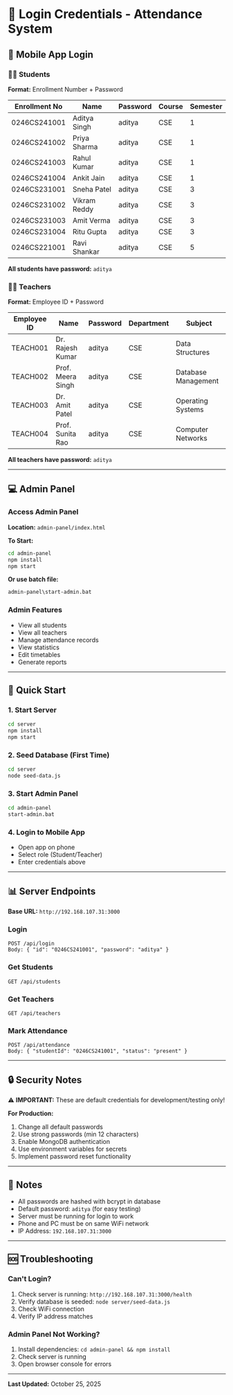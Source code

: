 # 🔐 Login Credentials - Attendance System

## 📱 Mobile App Login

### 👨‍🎓 Students

**Format:** Enrollment Number + Password

| Enrollment No | Name | Password | Course | Semester |
|--------------|------|----------|--------|----------|
| 0246CS241001 | Aditya Singh | aditya | CSE | 1 |
| 0246CS241002 | Priya Sharma | aditya | CSE | 1 |
| 0246CS241003 | Rahul Kumar | aditya | CSE | 1 |
| 0246CS241004 | Ankit Jain | aditya | CSE | 1 |
| 0246CS231001 | Sneha Patel | aditya | CSE | 3 |
| 0246CS231002 | Vikram Reddy | aditya | CSE | 3 |
| 0246CS231003 | Amit Verma | aditya | CSE | 3 |
| 0246CS231004 | Ritu Gupta | aditya | CSE | 3 |
| 0246CS221001 | Ravi Shankar | aditya | CSE | 5 |

**All students have password:** `aditya`

### 👨‍🏫 Teachers

**Format:** Employee ID + Password

| Employee ID | Name | Password | Department | Subject |
|------------|------|----------|------------|---------|
| TEACH001 | Dr. Rajesh Kumar | aditya | CSE | Data Structures |
| TEACH002 | Prof. Meera Singh | aditya | CSE | Database Management |
| TEACH003 | Dr. Amit Patel | aditya | CSE | Operating Systems |
| TEACH004 | Prof. Sunita Rao | aditya | CSE | Computer Networks |

**All teachers have password:** `aditya`

---

## 💻 Admin Panel

### Access Admin Panel

**Location:** `admin-panel/index.html`

**To Start:**
```bash
cd admin-panel
npm install
npm start
```

**Or use batch file:**
```bash
admin-panel\start-admin.bat
```

### Admin Features
- View all students
- View all teachers
- Manage attendance records
- View statistics
- Edit timetables
- Generate reports

---

## 🚀 Quick Start

### 1. Start Server
```bash
cd server
npm install
npm start
```

### 2. Seed Database (First Time)
```bash
cd server
node seed-data.js
```

### 3. Start Admin Panel
```bash
cd admin-panel
start-admin.bat
```

### 4. Login to Mobile App
- Open app on phone
- Select role (Student/Teacher)
- Enter credentials above

---

## 📊 Server Endpoints

**Base URL:** `http://192.168.107.31:3000`

### Login
```
POST /api/login
Body: { "id": "0246CS241001", "password": "aditya" }
```

### Get Students
```
GET /api/students
```

### Get Teachers
```
GET /api/teachers
```

### Mark Attendance
```
POST /api/attendance
Body: { "studentId": "0246CS241001", "status": "present" }
```

---

## 🔒 Security Notes

⚠️ **IMPORTANT:** These are default credentials for development/testing only!

**For Production:**
1. Change all default passwords
2. Use strong passwords (min 12 characters)
3. Enable MongoDB authentication
4. Use environment variables for secrets
5. Implement password reset functionality

---

## 📝 Notes

- All passwords are hashed with bcrypt in database
- Default password: `aditya` (for easy testing)
- Server must be running for login to work
- Phone and PC must be on same WiFi network
- IP Address: `192.168.107.31:3000`

---

## 🆘 Troubleshooting

### Can't Login?
1. Check server is running: `http://192.168.107.31:3000/health`
2. Verify database is seeded: `node server/seed-data.js`
3. Check WiFi connection
4. Verify IP address matches

### Admin Panel Not Working?
1. Install dependencies: `cd admin-panel && npm install`
2. Check server is running
3. Open browser console for errors

---

**Last Updated:** October 25, 2025
